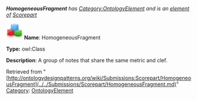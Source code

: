 ___HomogeneousFragment__ has [Category:OntologyElement](../../Category/OntologyElement.md "Category:OntologyElement") and is an [element of](../../Property/ElementOf.md "Property:ElementOf") [Scorepart](../../Submissions/Scorepart.md "Submissions:Scorepart")_


  




[![Class](../../images/thumb/2/27/Class.gif/45px-Class.gif)](../../Image/Class.gif.md "Class")
__Name__: HomogeneousFragment 


__Type:__ owl:Class 


__Description__: A group of notes that share the same metric and clef. 





Retrieved from "[http://ontologydesignpatterns.org/wiki/Submissions:Scorepart/HomogeneousFragment](../../Submissions/Scorepart/HomogeneousFragment.md)"
 [Category](http://ontologydesignpatterns.org/wiki/Special:Categories "Special:Categories"): [OntologyElement](../../Category/OntologyElement.md "Category:OntologyElement")